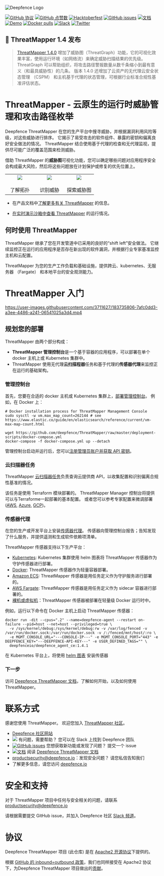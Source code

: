 ![Deepfence Logo](images/readme/deepfence-logo.png)

[![GitHub 协议](https://img.shields.io/github/license/deepfence/ThreatMapper)](https://github.com/deepfence/ThreatMapper/blob/master/LICENSE) [![GitHub 点赞数](https://img.shields.io/github/stars/deepfence/ThreatMapper)](https://github.com/deepfence/ThreatMapper/stargazers) [![Hacktoberfest](https://img.shields.io/github/hacktoberfest/2022/deepfence/ThreatMapper)](https://github.com/deepfence/ThreatMapper/issues) [![GitHub issues](https://img.shields.io/github/issues/deepfence/ThreatMapper)](https://github.com/deepfence/ThreatMapper/issues) [![文档](https://img.shields.io/badge/documentation-read-green)](https://community.deepfence.io/threatmapper/docs) [![Demo](https://img.shields.io/badge/threatmapper-demo-green)](https://community.deepfence.io/threatmapper/docs/demo) [![Docker pulls](https://img.shields.io/docker/pulls/deepfenceio/deepfence_agent_ce)](https://hub.docker.com/r/deepfenceio/deepfence_agent_ce) [![Slack](https://img.shields.io/badge/slack-@deepfence-blue.svg?logo=slack)](https://join.slack.com/t/deepfence-community/shared_invite/zt-podmzle9-5X~qYx8wMaLt9bGWwkSdgQ) [![Twitter](https://img.shields.io/twitter/url?style=social&url=https%3A%2F%2Fgithub.com%2Fdeepfence%2FThreatMapper)](https://twitter.com/intent/tweet?text=Wow:&url=https%3A%2F%2Fgithub.com%2Fdeepfence%2FThreatMapper)

## :tada: ThreatMapper 1.4 发布

> [ThreatMapper 1.4.0](https://github.com/deepfence/ThreatMapper/releases/tag/v1.4.0) 增加了威胁图（ThreatGraph）功能，它的可视化效果丰富，使用运行环境（如网络流）来确定威胁扫描结果的优先级。  ThreatGraph 可以帮助组织，将攻击路径警报数量从数千条缩小到最有意义（和最具威胁性）的几条。 版本 1.4.0 还增加了云资产的无代理云安全状态管理 （CSPM） 和主机基于代理的状态管理，可根据行业标准合规性基准评估状态。

# ThreatMapper - 云原生的运行时威胁管理和攻击路径枚举

Deepfence ThreatMapper 在您的生产平台中搜寻威胁，并根据漏洞利用风险等级，对这些威胁进行排序。 它揭示了易受攻击的软件组件、暴露的密钥和偏离良好安全做法的情况。 ThreatMapper 结合使用基于代理的检查和无代理监视，提供尽可能广泛的覆盖范围来检测威胁。

借助 ThreatMapper 的**威胁图**可视化功能，您可以确定哪些问题对应用程序安全会构成最大风险，然后将这些问题放在计划保护或修复的优先位置上。

<table width="100%">
  <tr>
  <td align="center" valign="top" width="33%"><a href="../../raw/master/images/readme/threatmapper-topology-full.jpg"><img src="images/readme/threatmapper-topology-thumb.jpg" border=0 align="center"/></a>
    <br/><br/>
    了解拓扑
  </td>
  <td align="center" valign="top" width="33%"><a href="../../raw/master/images/readme/threatmapper-vulnerabilities-full.jpg"><img src="images/readme/threatmapper-vulnerabilities-thumb.jpg" border=0 align="center"/></a>
    <br/><br/>
    识别威胁
  </td>
  <td align="center" valign="top" width="33%"><a href="../../raw/master/images/readme/threatmapper-threatgraph-full.jpg"><img src="images/readme/threatmapper-threatgraph-thumb.jpg" border=0 align="center"/></a>
    <br/><br/>
    探索威胁图
  </td>
  </tr>
</table>

 * 在产品文档中[了解更多有关 ThreatMapper](https://community.deepfence.io/threatmapper/docs/) 的信息。

 * [在实时演示沙箱中查看 ThreatMapper](https://community.deepfence.io/threatmapper/docs/demo) 的运行情况。

## 何时使用 ThreatMapper

ThreatMapper 继承了您在开发管道中已采用的良好的“shift left”安全做法。 它继续监控正在运行的应用程序是否存在新出现的软件漏洞，并根据行业专家基准监控主机和云配置。

ThreatMapper 为您的生产工作负载和基础设施，提供跨云、kubernetes、无服务器 （Fargate） 和本地平台的安全观测能力。


# ThreatMapper 入门



https://user-images.githubusercontent.com/3711627/183735806-7afc0dd3-a3ee-4486-a241-06541025a3d4.mp4


## 规划您的部署

ThreatMapper 由两个部分构成：

 * **ThreatMapper 管理控制台**是一个基于容器的应用程序，可以部署在单个 docker 主机上或 Kubernetes 集群中。
 * ThreatMapper 使用无代理**云扫描程器**任务和基于代理的**传感器代理**来监控正在运行的基础架构。

### 管理控制台

首先，您要在合适的 docker 主机或 Kubernetes 集群上，[部署管理控制台](https://community.deepfence.io/threatmapper/docs/console/)。  例如，在 Docker 上：

```shell script
# Docker installation process for ThreatMapper Management Console
sudo sysctl -w vm.max_map_count=262144 # see https://www.elastic.co/guide/en/elasticsearch/reference/current/vm-max-map-count.html

wget https://github.com/deepfence/ThreatMapper/raw/master/deployment-scripts/docker-compose.yml
docker-compose -f docker-compose.yml up --detach
```

管理控制台启动并运行后，您可以[注册管理员账户并获取 API 密钥](https://community.deepfence.io/threatmapper/docs/console/initial-configuration)。

### 云扫描器任务

ThreatMapper [云扫描器任务](https://community.deepfence.io/threatmapper/docs/cloudscanner/)负责查询云提供商 API，以收集配置和识别偏离合规性基准的情况。

该任务是使用 Terraform 模块部署的。 ThreatMapper Manager 控制台将提供可以与Terraforme一起部署的基本配置。 或者您可以参考专家配置来微调部署([AWS](https://github.com/deepfence/terraform-aws-cloud-scanner), [Azure](https://github.com/deepfence/terraform-azure-cloud-scanner), [GCP](https://github.com/deepfence/terraform-gcp-cloud-scanner))。

### 传感器代理

在您的生产或开发平台上安装[传感器代理](https://community.deepfence.io/threatmapper/docs/sensors/)。 传感器向管理控制台报告；告知发现了什么服务，并提供遥测和生成软件依赖项清单。

ThreatMapper 传感器支持以下生产平台：

 * [Kubernetes](https://community.deepfence.io/threatmapper/docs/sensors/kubernetes/): Kubernetes 集群使用 helm 图表将 ThreatMapper 传感器作为守护传感器进行部署。
 * [Docker](https://community.deepfence.io/threatmapper/docs/sensors/docker/): ThreatMapper 传感器作为轻量容器部署。
 * [Amazon ECS](https://community.deepfence.io/threatmapper/docs/sensors/aws-ecs): ThreatMapper 传感器是用任务定义作为守护服务进行部署的。
 * [AWS Fargate](https://community.deepfence.io/threatmapper/docs/sensors/aws-fargate): ThreatMapper 传感器是用任务定义作为 sidecar 容器进行部署的。
 * [裸机或虚拟机](https://community.deepfence.io/threatmapper/docs/sensors/linux-host/)：ThreatMapper 传感器被部署在轻量级 Docker 运行时中。

例如，运行以下命令在 Docker 主机上启动 ThreatMapper 传感器：

```shell script
docker run -dit --cpus=".2" --name=deepfence-agent --restart on-failure --pid=host --net=host --privileged=true \
  -v /sys/kernel/debug:/sys/kernel/debug:rw -v /var/log/fenced -v /var/run/docker.sock:/var/run/docker.sock -v /:/fenced/mnt/host/:ro \
  -e MGMT_CONSOLE_URL="---CONSOLE-IP---" -e MGMT_CONSOLE_PORT="443" -e DEEPFENCE_KEY="---DEEPFENCE-API-KEY---" -e USER_DEFINED_TAGS="" \
  deepfenceio/deepfence_agent_ce:1.4.1
```

在 Kubernetes 平台上，将使用 [helm 图表](https://community.deepfence.io/threatmapper/docs/sensors/kubernetes/) 安装传感器

### 下一步

访问 [Deepfence ThreatMapper 文档](https://community.deepfence.io/threatmapper/docs/)，了解如何开始，以及如何使用 ThreatMapper。


# 联系方式

感谢您使用 ThreatMapper。  欢迎您加入 [ThreatMapper 社区](COMMUNITY.md)。

* [Deepfence 社区网站](https://community.deepfence.io)
* [<img src="https://img.shields.io/badge/slack-@deepfence-brightgreen.svg?logo=slack" />](https://join.slack.com/t/deepfence-community/shared_invite/zt-podmzle9-5X~qYx8wMaLt9bGWwkSdgQ) 有问题，需要帮助？  您可以在 Slack 上找到 Deepfence 团队
* [![GitHub issues](https://img.shields.io/github/issues/deepfence/ThreatMapper)](https://github.com/deepfence/ThreatMapper/issues) 您想获取新功能或发现了问题？  提交一个 issue
* [![文档](https://img.shields.io/badge/documentation-read-green)](https://community.deepfence.io/threatmapper/docs/) 阅读 [Deepfence ThreatMapper 文档](https://community.deepfence.io/threatmapper/docs/)
* [productsecurity@deepfence.io](SECURITY.md)：发现安全问题？  请您私信告知我们
* 了解更多信息，请您访问 [deepfence.io](https://deepfence.io/)


# 安全和支持

对于 ThreatMapper 项目中任何与安全相关的问题，请联系 [productsecurity@deepfence.io](SECURITY.md)

请根据需要提交 GitHub issue，并加入 Deepfence 社区 [Slack 频道](https://join.slack.com/t/deepfence-community/shared_invite/zt-podmzle9-5X~qYx8wMaLt9bGWwkSdgQ)。


# 协议

Deepfence ThreatMapper 项目 (此仓库) 是在 [Apache2 开源协议](https://www.apache.org/licenses/LICENSE-2.0)下提供的。

根据 [GitHub 的 inbound=outbound 政策](https://docs.github.com/en/github/site-policy/github-terms-of-service#6-contributions-under-repository-license)，我们也同样接受在 Apache2 协议下，为Deepfence ThreatMapper 项目做出的[贡献](CONTRIBUTING.md)。
